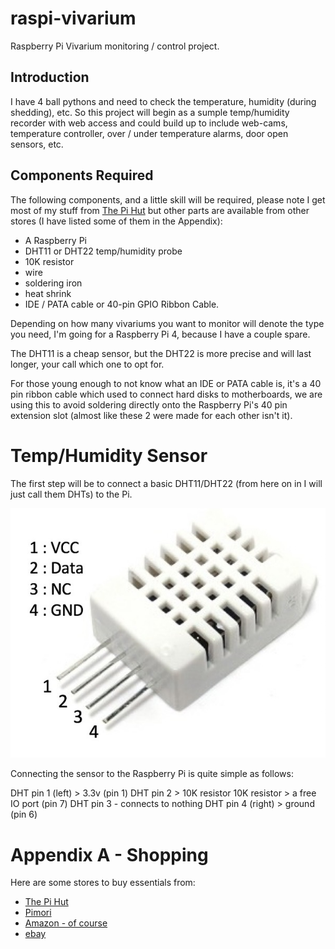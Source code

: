 # raspi-vivarium
Raspberry Pi Vivarium monitoring / control project.

## Introduction
I have 4 ball pythons and need to check the temperature, humidity (during shedding), etc.  So this project will begin as a sumple temp/humidity recorder with web access and could build up to include web-cams, temperature controller, over / under temperature alarms, door open sensors, etc.

## Components Required
The following components, and a little skill will be required, please note I get most of my stuff from [The Pi Hut](https://thepihut.com/collections/raspberry-pi-store) but other parts are available from other stores (I have listed some of them in the Appendix):
- A Raspberry Pi 
- DHT11 or DHT22 temp/humidity probe
- 10K resistor
- wire
- soldering iron
- heat shrink
- IDE / PATA cable or 40-pin GPIO Ribbon Cable.

Depending on how many vivariums you want to monitor will denote the type you need, I'm going for a Raspberry Pi 4, because I have a couple spare.

The DHT11 is a cheap sensor, but the DHT22 is more precise and will last longer, your call which one to opt for.

For those young enough to not know what an IDE or PATA cable is, it's a 40 pin ribbon cable which used to connect hard disks to motherboards, we are using this to avoid soldering directly onto the Raspberry Pi's 40 pin extension slot (almost like these 2 were made for each other isn't it). 

# Temp/Humidity Sensor
The first step will be to connect a basic DHT11/DHT22 (from here on in I will just call them DHTs) to the Pi.

![DHT11/22 Pins](/images/DHT22_pinout.jpg)

Connecting the sensor to the Raspberry Pi is quite simple as follows:

DHT pin 1 (left) > 3.3v (pin 1)
DHT pin 2 > 10K resistor
  10K resistor > a free IO port (pin 7)
DHT pin 3 - connects to nothing
DHT pin 4 (right) > ground (pin 6) 


# Appendix A - Shopping
Here are some stores to buy essentials from:

- [The Pi Hut](https://thepihut.com/collections/raspberry-pi-store) 
- [Pimori](https://shop.pimoroni.com/)
- [Amazon - of course](https://www.amazon.co.uk)
- [ebay](https://www.ebay.co.uk)
